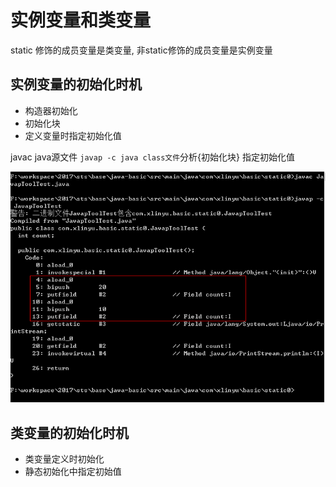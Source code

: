 # 实例变量和类变量

static 修饰的成员变量是类变量, 非static修饰的成员变量是实例变量


## 实例变量的初始化时机

+ 构造器初始化
+ 初始化块
+ 定义变量时指定初始化值

javac java源文件 `javap -c java class文件`分析{初始化块} 指定初始化值

![javap分析](https://github.com/ncc0706/java-basic/blob/master/src/main/resources/01.png "javap分析图")

## 类变量的初始化时机

+ 类变量定义时初始化
+ 静态初始化中指定初始值

